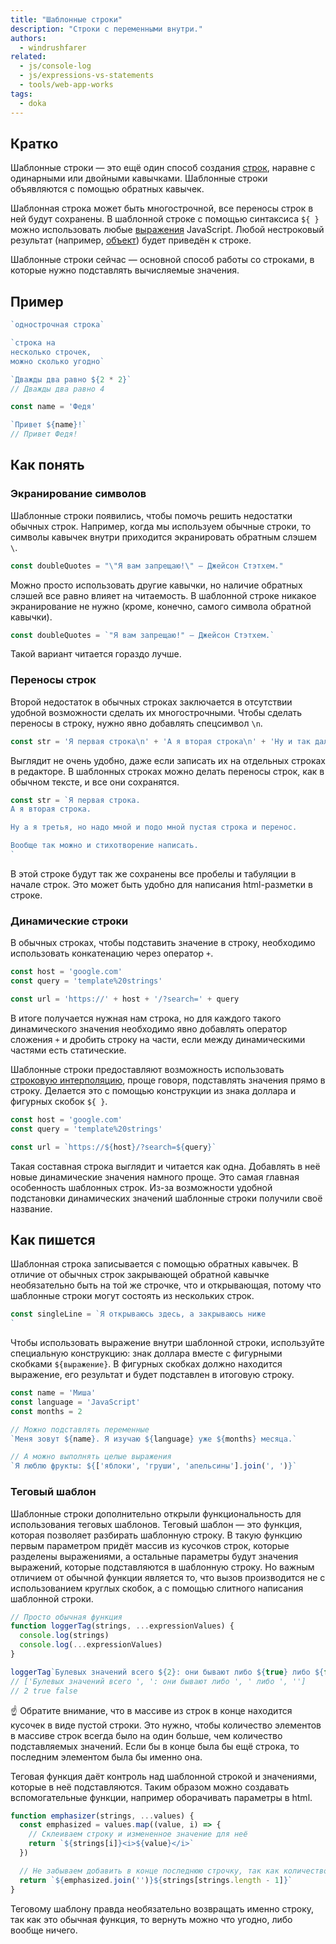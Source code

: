 ```yaml
---
title: "Шаблонные строки"
description: "Строки с переменными внутри."
authors:
  - windrushfarer
related:
  - js/console-log
  - js/expressions-vs-statements
  - tools/web-app-works
tags:
  - doka
---
```


## Кратко

Шаблонные строки — это ещё один способ создания [строк](/js/string/), наравне с одинарными или двойными кавычками. Шаблонные строки объявляются с помощью обратных кавычек.

Шаблонная строка может быть многострочной, все переносы строк в ней будут сохранены. В шаблонной строке с помощью синтаксиса `${ }` можно использовать любые [выражения](/js/expressions-vs-statements/) JavaScript. Любой нестроковый результат (например, [объект](/js/object/)) будет приведён к строке.

Шаблонные строки сейчас — основной способ работы со строками, в которые нужно подставлять вычисляемые значения.

## Пример

```js
`однострочная строка`

`строка на
несколько строчек,
можно сколько угодно`

`Дважды два равно ${2 * 2}`
// Дважды два равно 4

const name = 'Федя'

`Привет ${name}!`
// Привет Федя!
```

## Как понять

### Экранирование символов

Шаблонные строки появились, чтобы помочь решить недостатки обычных строк. Например, когда мы используем обычные строки, то символы кавычек внутри приходится экранировать обратным слэшем `\`.

```js
const doubleQuotes = "\"Я вам запрещаю!\" – Джейсон Стэтхем."
```

Можно просто использовать другие кавычки, но наличие обратных слэшей все равно влияет на читаемость. В шаблонной строке никакое экранирование не нужно (кроме, конечно, самого символа обратной кавычки).

```js
const doubleQuotes = `"Я вам запрещаю!" – Джейсон Стэтхем.`
```

Такой вариант читается гораздо лучше.

### Переносы строк

Второй недостаток в обычных строках заключается в отсутствии удобной возможности сделать их многострочными. Чтобы сделать переносы в строку, нужно явно добавлять спецсимвол `\n`.

```js
const str = 'Я первая строка\n' + 'А я вторая строка\n' + 'Ну и так далее'
```

Выглядит не очень удобно, даже если записать их на отдельных строках в редакторе. В шаблонных строках можно делать переносы строк, как в обычном тексте, и все они сохранятся.

```js
const str = `Я первая строка.
А я вторая строка.

Ну а я третья, но надо мной и подо мной пустая строка и перенос.

Вообще так можно и стихотворение написать.
`
```

В этой строке будут так же сохранены все пробелы и табуляции в начале строк. Это может быть удобно для написания html-разметки в строке.

### Динамические строки

В обычных строках, чтобы подставить значение в строку, необходимо использовать конкатенацию через оператор `+`.

```js
const host = 'google.com'
const query = 'template%20strings'

const url = 'https://' + host + '/?search=' + query
```

В итоге получается нужная нам строка, но для каждого такого динамического значения необходимо явно добавлять оператор сложения `+` и дробить строку на части, если между динамическими частями есть статические.

Шаблонные строки предоставляют возможность использовать [строковую интерполяцию](https://en.wikipedia.org/wiki/String_interpolation), проще говоря, подставлять значения прямо в строку. Делается это с помощью конструкции из знака доллара и фигурных скобок `${ }`.

```js
const host = 'google.com'
const query = 'template%20strings'

const url = `https://${host}/?search=${query}`
```

Такая составная строка выглядит и читается как одна. Добавлять в неё новые динамические значения намного проще. Это самая главная особенность шаблонных строк. Из-за возможности удобной подстановки динамических значений шаблонные строки получили своё название.

## Как пишется

Шаблонная строка записывается с помощью обратных кавычек. В отличие от обычных строк закрывающей обратной кавычке необязательно быть на той же строчке, что и открывающая, потому что шаблонные строки могут состоять из нескольких строк.

```js
const singleLine = `Я открываюсь здесь, а закрываюсь ниже
`
```

Чтобы использовать выражение внутри шаблонной строки, используйте специальную конструкцию: знак доллара вместе с фигурными скобками `${выражение}`. В фигурных скобках должно находится выражение, его результат и будет подставлен в итоговую строку.

```js
const name = 'Миша'
const language = 'JavaScript'
const months = 2

// Можно подставлять переменные
`Меня зовут ${name}. Я изучаю ${language} уже ${months} месяца.`

// А можно выполнять целые выражения
`Я люблю фрукты: ${['яблоки', 'груши', 'апельсины'].join(', ')}`
```

### Теговый шаблон

Шаблонные строки дополнительно открыли функциональность для использования теговых шаблонов. Теговый шаблон — это функция, которая позволяет разбирать шаблонную строку. В такую функцию первым параметром придёт массив из кусочков строк, которые разделены выражениями, а остальные параметры будут значения выражений, которые подставляются в шаблонную строку. Но важным отличием от обычной функции является то, что вызов производится не с использованием круглых скобок, а с помощью слитного написания шаблонной строки.

```js
// Просто обычная функция
function loggerTag(strings, ...expressionValues) {
  console.log(strings)
  console.log(...expressionValues)
}

loggerTag`Булевых значений всего ${2}: они бывают либо ${true} либо ${false}`
// ['Булевых значений всего ', ': они бывают либо ', ' либо ', '']
// 2 true false
```

<aside>

☝️ Обратите внимание, что в массиве из строк в конце находится кусочек в виде пустой строки. Это нужно, чтобы количество элементов в массиве строк всегда было на один больше, чем количество подставляемых значений. Если бы в конце была бы ещё строка, то последним элементом была бы именно она.

</aside>

Теговая функция даёт контроль над шаблонной строкой и значениями, которые в неё подставляются. Таким образом можно создавать вспомогательные функции, например оборачивать параметры в html.

```js
function emphasizer(strings, ...values) {
  const emphasized = values.map((value, i) => {
    // Склеиваем строку и измененное значение для неё
    return `${strings[i]}<i>${value}</i>`
  })

  // Не забываем добавить в конце последнюю строчку, так как количество строк больше выражений
  return `${emphasized.join('')}${strings[strings.length - 1]}`
}
```

Теговому шаблону правда необязательно возвращать именно строку, так как это обычная функция, то вернуть можно что угодно, либо вообще ничего.
